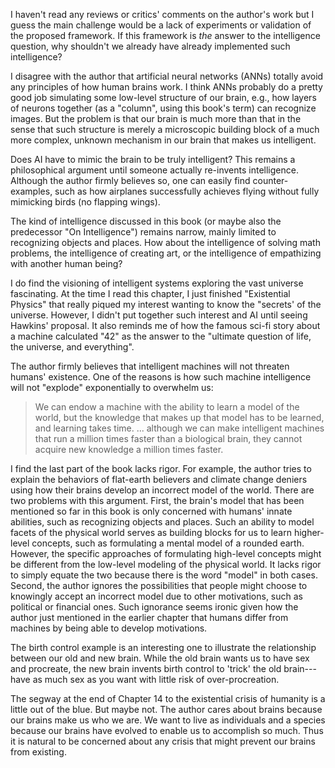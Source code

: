 <!-- 2023-a-thousand-brains -->

I haven't read any reviews or critics' comments on the author's work but I guess the main challenge would be a lack of experiments or validation of the proposed framework. If this framework is *the* answer to the intelligence question, why shouldn't we already have already implemented such intelligence?

I disagree with the author that artificial neural networks (ANNs) totally avoid any principles of how human brains work. I think ANNs probably do a pretty good job simulating some low-level structure of our brain, e.g., how layers of neurons together (as a "column", using this book's term) can recognize images. But the problem is that our brain is much more than that in the sense that such structure is merely a microscopic building block of a much more complex, unknown mechanism in our brain that makes us intelligent.

Does AI have to mimic the brain to be truly intelligent? This remains a philosophical argument until someone actually re-invents intelligence. Although the author firmly believes so, one can easily find counter-examples, such as how airplanes successfully achieves flying without fully mimicking birds (no flapping wings).

The kind of intelligence discussed in this book (or maybe also the predecessor "On Intelligence") remains narrow, mainly limited to recognizing objects and places. How about the intelligence of solving math problems, the intelligence of creating art, or the intelligence of empathizing with another human being?

I do find the visioning of intelligent systems exploring the vast universe fascinating. At the time I read this chapter, I just finished "Existential Physics" that really piqued my interest wanting to know the "secrets' of the universe. However, I didn't put together such interest and AI until seeing Hawkins' proposal. It also reminds me of how the famous sci-fi story about a machine calculated "42" as the answer to the "ultimate question of life, the universe, and everything".

The author firmly believes that intelligent machines will not threaten humans' existence. One of the reasons is how such machine intelligence will not "explode" exponentially to overwhelm us:

> We can endow a machine with the ability to learn a model of the world, but the knowledge that makes up that model has to be learned, and learning takes time. ... although we can make intelligent machines that run a million times faster than a biological brain, they cannot acquire new knowledge a million times faster.

I find the last part of the book lacks rigor. For example, the author tries to explain the behaviors of flat-earth believers and climate change deniers using how their brains develop an incorrect model of the world. There are two problems with this argument. First, the brain's model that has been mentioned so far in this book is only concerned with humans' innate abilities, such as recognizing objects and places. Such an ability to model facets of the physical world serves as building blocks for us to learn higher-level concepts, such as formulating a mental model of a rounded earth. However, the specific approaches of formulating high-level concepts might be different from the low-level modeling of the physical world. It lacks rigor to simply equate the two because there is the word "model" in both cases. Second, the author ignores the possibilities that people might choose to knowingly accept an incorrect model due to other motivations, such as political or financial ones. Such ignorance seems ironic given how the author just mentioned in the earlier chapter that humans differ from machines by being able to develop motivations.

The birth control example is an interesting one to illustrate the relationship between our old and new brain. While the old brain wants us to have sex and procreate, the new brain invents birth control to 'trick' the old brain---have as much sex as you want with little risk of over-procreation.

The segway at the end of Chapter 14 to the existential crisis of humanity is a little out of the blue. But maybe not. The author cares about brains because our brains make us who we are. We want to live as individuals and a species because our brains have evolved to enable us to accomplish so much. Thus it is natural to be concerned about any crisis that might prevent our brains from existing.